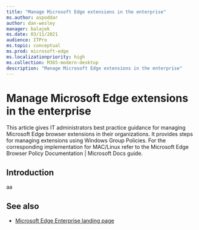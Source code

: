 ```yaml
---
title: "Manage Microsoft Edge extensions in the enterprise"
ms.author: aspoddar
author: dan-wesley
manager: balajek
ms.date: 03/11/2021
audience: ITPro
ms.topic: conceptual
ms.prod: microsoft-edge
ms.localizationpriority: high
ms.collection: M365-modern-desktop
description: "Manage Microsoft Edge extensions in the enterprise"
---
```


# Manage Microsoft Edge extensions in the enterprise

This article gives IT administrators best practice guidance for managing Microsoft Edge browser extensions in their organizations. It provides steps for managing extensions using Windows Group Policies. For the corresponding implementation for MAC/Linux refer to the Microsoft Edge Browser Policy Documentation | Microsoft Docs guide.  

## Introduction

aa

## See also

- [Microsoft Edge Enterprise landing page](https://aka.ms/EdgeEnterprise)
